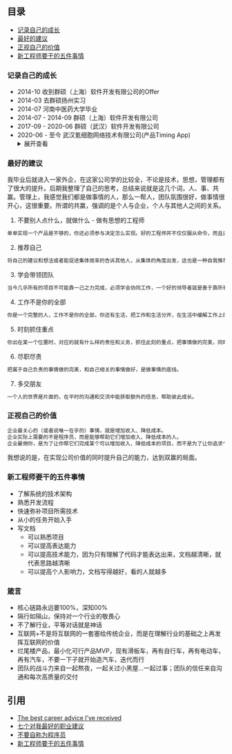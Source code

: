 ## 目录
* [记录自己的成长](#记录自己的成长)
* [最好的建议](#最好的建议)
* [正视自己的价值](#正视自己的价值)
* [新工程师要干的五件事情](#新工程师要干的五件事情)

### 记录自己的成长

* 2014-10 收到群硕（上海）软件开发有限公司的Offer
* 2014-03 去群硕扬州实习
* 2014-07 河南中医药大学毕业
* 2014-07 - 2014-09 群硕（上海）软件开发有限公司
* 2017-09 - 2020-06 群硕（武汉）软件开发有限公司
* 2020-06 - 至今 武汉氪细胞网络技术有限公司(产品Timing App)
    <details>
      <summary>展开查看</summary>
      <pre><code>
        System.out.println("Hello to see U!");
      </code></pre>
    </details>

### 最好的建议
我毕业后就进入一家外企，在这家公司学的比较全，不论是技术，思想，管理都有了很大的提升。后期我整理了自己的思考，总结来说就是这几个词，人、事、共赢。管理上，我感觉我们都是做事情的人，那么一帮人，团队氛围很好，做事情很开心，这很重要。所谓的共赢，强调的是个人与企业，个人与其他人之间的关系。

1. 不要别人点什么，就做什么 - 做有思想的工程师
```txt
单单实现一个产品是不够的，你还必须参与决定怎么实现。好的工程师并不仅仅服从命令，而且还给出反馈，帮助产品的拥有者改进它。
```
2. 推荐自己
```txt
将自己的建议和想法或者能促进集体效率的告诉其他人，从集体的角度出发，这也是一种自我推荐。
```
3. 学会带领团队
```txt
当今几乎所有的项目不可能靠一己之力完成，必须学会协同工作，一个好的领导者就是善于靠所有人之力，同时发挥每个人的长处，并适当通过做任务的形式促使一部分人提高，来完成整个项目 - 这是一种多赢的局面。带领团队是自我技术实力提升之后的下一个境界。
```
4. 工作不是你的全部
```txt
你是一个完整的人，工作不是你的全部，你还有生活，把工作和生活分开，在生活中缓解工作上的压力，这对工作也是一种提升。
```
5. 时刻抓住重点
```txt
你出在某一个位置时，对应的就有什么样的责任和义务，抓住此刻的重点，把事情做的完美，同时也要适当抓住下一个提升的重点，为下一次能够胜任更高的位置打好基础。
```
6. 尽职尽责
```txt
把属于自己负责的事情做的完美，和自己相关的事情做好，是做事情的底线。
```
7. 多交朋友
```txt
一个人的世界是片面的，在平时的沟通和交流中能获取额外的信息，帮助彼此成长。
```

### 正视自己的价值
```txt
企业最关心的（或者说唯一在乎的）事情，就是增加收入、降低成本。
企业实际上需要的不是程序员，而是能够帮助它们增加收入、降低成本的人。
企业雇佣你，是为了让你帮它们完成某个可以增加收入、降低成本的项目，而不是为了让你追求个人的软件成就。
```
我想说的是，在实现公司价值的同时提升自己的能力，达到双赢的局面。

### 新工程师要干的五件事情
* 了解系统的技术架构
* 熟悉开发流程
* 快速弥补项目所需技术
* 从小的任务开始入手
* 写文档
  * 可以熟悉项目
  * 可以提高表达能力
  * 可以提高技术能力，因为只有理解了代码才能表达出来，文档越清晰，就代表思路越清晰
  * 可以提高个人影响力，文档写得越好，看的人就越多

### 箴言
* 核心链路永远要100%，深知00%
* 隔行如隔山，保持对一个行业的敬畏心
* 不了解行业，平等对话就是神话
* 互联网+不是将互联网的一套塞给传统企业，而是在理解行业的基础之上再发挥互联网的价值
* 烂尾楼产品，最小化可行产品MVP，现有滑板车，再有自行车，再有电动车，再有汽车，不要一下子就开始造汽车，迭代而行
* 团队的战斗力来自一起熬夜，一起关过小黑屋...一起过事；团队的信任来自沟通和每次高质量的交付

## 引用
* [The best career advice I’ve received](https://humanwhocodes.com/blog/2013/10/15/the-best-career-advice-ive-received/)
* [七个对我最好的职业建议](http://www.ruanyifeng.com/blog/2015/09/career-advice.html)
* [不要自称为程序员](http://www.ruanyifeng.com/blog/2011/10/dont_call_yourself_a_programmer.html)
* [新工程师要干的五件事情](https://evanliman.to/2019/10/06/so-youre-a-new-grad-software-engineer.html)